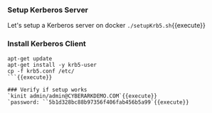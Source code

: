 ### Setup Kerberos Server
Let's setup a Kerberos server on docker
`./setupKrb5.sh`{{execute}}



### Install Kerberos Client

```
apt-get update
apt-get install -y krb5-user
cp -f krb5.conf /etc/
```{{execute}}

### Verify if setup works
`kinit admin/admin@CYBERARKDEMO.COM`{{execute}}
`password: ``5b1d328bc88b97356f406fab456b5a99`{{execute}}


